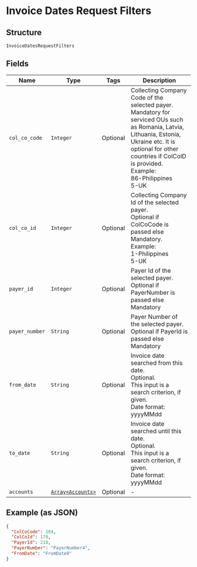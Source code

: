 
# Invoice Dates Request Filters

## Structure

`InvoiceDatesRequestFilters`

## Fields

| Name | Type | Tags | Description |
|  --- | --- | --- | --- |
| `col_co_code` | `Integer` | Optional | Collecting Company Code of the selected payer.<br>Mandatory for serviced OUs such as Romania, Latvia, Lithuania, Estonia, Ukraine etc. It is optional for other countries if ColCoID is provided.<br>Example:<br>86-Philippines<br>5-UK |
| `col_co_id` | `Integer` | Optional | Collecting Company Id of the selected payer.<br>Optional if ColCoCode is passed else Mandatory.<br>Example:<br>1-Philippines<br>5-UK |
| `payer_id` | `Integer` | Optional | Payer Id of the selected payer.<br>Optional if PayerNumber is passed else Mandatory |
| `payer_number` | `String` | Optional | Payer Number of the selected payer.<br>Optional if PayerId is passed else Mandatory |
| `from_date` | `String` | Optional | Invoice date searched from this date.<br>Optional.<br>This input is a search criterion, if given.<br>Date format: yyyyMMdd |
| `to_date` | `String` | Optional | Invoice date searched until this date.<br>Optional.<br>This input is a search criterion, if given.<br>Date format: yyyyMMdd |
| `accounts` | [`Array<Accounts>`](../../doc/models/accounts.md) | Optional | - |

## Example (as JSON)

```json
{
  "ColCoCode": 184,
  "ColCoId": 170,
  "PayerId": 218,
  "PayerNumber": "PayerNumber4",
  "FromDate": "FromDate0"
}
```

